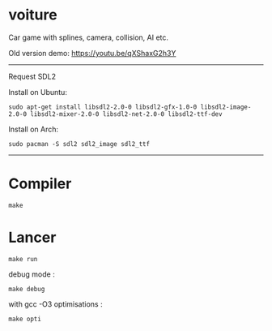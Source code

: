 # voiture
Car game with splines, camera, collision, AI etc.

Old version demo: https://youtu.be/qXShaxG2h3Y


** **  

Request SDL2  

Install on Ubuntu:
```
sudo apt-get install libsdl2-2.0-0 libsdl2-gfx-1.0-0 libsdl2-image-2.0-0 libsdl2-mixer-2.0-0 libsdl2-net-2.0-0 libsdl2-ttf-dev
```

Install on Arch:
```
sudo pacman -S sdl2 sdl2_image sdl2_ttf
```
** **  
# Compiler
```
make
```

# Lancer
```
make run
```
debug mode :
```
make debug
```
with gcc -O3 optimisations :
```
make opti
```
